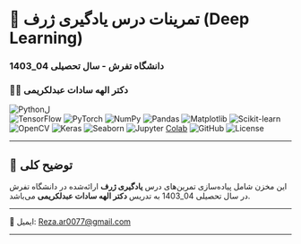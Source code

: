 # 🧠 تمرینات درس یادگیری ژرف (Deep Learning)
### دانشگاه تفرش - سال تحصیلی 04_1403
### 👩‍🏫 دکتر الهه سادات عبدلکریمی
![Python](https://img.shields.io/badge/Python-3.10-blue)ل          
![TensorFlow](https://img.shields.io/badge/TensorFlow-2.13-orange)
![PyTorch](https://img.shields.io/badge/PyTorch-2.1-red)
![NumPy](https://img.shields.io/badge/NumPy-1.26-blue)
![Pandas](https://img.shields.io/badge/Pandas-2.2-lightgrey)
![Matplotlib](https://img.shields.io/badge/Matplotlib-3.8-green)
![Scikit-learn](https://img.shields.io/badge/scikit--learn-1.4-yellowgreen)
![OpenCV](https://img.shields.io/badge/OpenCV-4.8-blue)
![Keras](https://img.shields.io/badge/Keras-2.13-red)
![Seaborn](https://img.shields.io/badge/Seaborn-0.13-cyan)
![Jupyter](https://img.shields.io/badge/Jupyter-Notebook-orange)
[Colab](https://img.shields.io/badge/Google-Colab-yellow)
![GitHub](https://img.shields.io/badge/status-active-brightgreen)
![License](https://img.shields.io/badge/license-Academic-lightgrey)

---

## 📝 توضیح کلی

این مخزن شامل پیاده‌سازی تمرین‌های درس **یادگیری ژرف** ارائه‌شده در دانشگاه تفرش در سال تحصیلی 04_1403 به تدریس **دکتر الهه سادات عبدلکریمی** می‌باشد.

---
📧 ایمیل: Reza.ar0077@gmail.com

---
